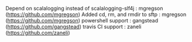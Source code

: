 Depend on scalalogging instead of scalalogging-slf4j : mgregson (https://github.com/mgregson)
Added cd, rm, and rmdir to sftp : mgregson (https://github.com/mgregson)
powershell support : gangstead (https://github.com/gangstead)
travis CI support : zaneli (https://github.com/zaneli)

